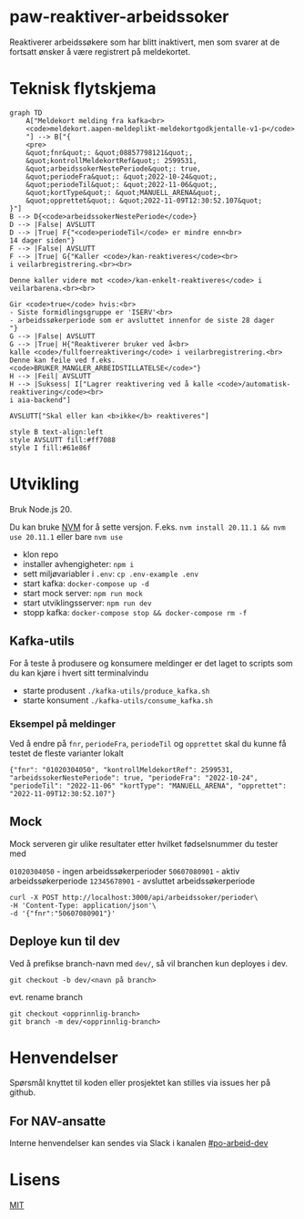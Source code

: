 # paw-reaktiver-arbeidssoker

Reaktiverer arbeidssøkere som har blitt inaktivert, men som svarer at de fortsatt ønsker å være registrert på meldekortet.

# Teknisk flytskjema

```mermaid
graph TD
    A["Meldekort melding fra kafka<br>
    <code>meldekort.aapen-meldeplikt-meldekortgodkjentalle-v1-p</code>
    "] --> B["{
    <pre>
    &quot;fnr&quot;: &quot;08857798121&quot;,
    &quot;kontrollMeldekortRef&quot;: 2599531,
    &quot;arbeidssokerNestePeriode&quot;: true,
    &quot;periodeFra&quot;: &quot;2022-10-24&quot;,
    &quot;periodeTil&quot;: &quot;2022-11-06&quot;,
    &quot;kortType&quot;: &quot;MANUELL_ARENA&quot;,
    &quot;opprettet&quot;: &quot;2022-11-09T12:30:52.107&quot;
}"]
B --> D{<code>arbeidssokerNestePeriode</code>}
D --> |False| AVSLUTT
D --> |True| F{"<code>periodeTil</code> er mindre enn<br>
14 dager siden"}
F --> |False| AVSLUTT
F --> |True| G{"Kaller <code>/kan-reaktiveres</code><br>
i veilarbregistrering.<br><br>

Denne kaller videre mot <code>/kan-enkelt-reaktiveres</code> i veilarbarena.<br><br>

Gir <code>true</code> hvis:<br>
- Siste formidlingsgruppe er 'ISERV'<br>
- arbeidssøkerperiode som er avsluttet innenfor de siste 28 dager
"}
G --> |False| AVSLUTT
G --> |True| H{"Reaktiverer bruker ved å<br>
kalle <code>/fullfoerreaktivering</code> i veilarbregistrering.<br>
Denne kan feile ved f.eks. <code>BRUKER_MANGLER_ARBEIDSTILLATELSE</code>"}
H --> |Feil| AVSLUTT
H --> |Suksess| I["Lagrer reaktivering ved å kalle <code>/automatisk-reaktivering</code><br>
i aia-backend"]

AVSLUTT["Skal eller kan <b>ikke</b> reaktiveres"]

style B text-align:left
style AVSLUTT fill:#ff7088
style I fill:#61e86f
```

# Utvikling

Bruk Node.js 20.

Du kan bruke [NVM](https://github.com/nvm-sh/nvm) for å sette versjon.
F.eks. `nvm install 20.11.1 && nvm use 20.11.1` eller bare `nvm use`

-   klon repo
-   installer avhengigheter: `npm i`
-   sett miljøvariabler i `.env`: `cp .env-example .env`
-   start kafka: `docker-compose up -d`
-   start mock server: `npm run mock`
-   start utviklingsserver: `npm run dev`
-   stopp kafka: `docker-compose stop && docker-compose rm -f`

## Kafka-utils

For å teste å produsere og konsumere meldinger er det laget to scripts som du kan kjøre i hvert sitt terminalvindu

-   starte produsent `./kafka-utils/produce_kafka.sh`
-   starte konsument `./kafka-utils/consume_kafka.sh`

### Eksempel på meldinger

Ved å endre på `fnr`, `periodeFra`, `periodeTil` og `opprettet` skal du kunne få testet de fleste varianter lokalt

```
{"fnr": "01020304050", "kontrollMeldekortRef": 2599531, "arbeidssokerNestePeriode": true, "periodeFra": "2022-10-24", "periodeTil": "2022-11-06" "kortType": "MANUELL_ARENA", "opprettet": "2022-11-09T12:30:52.107"}
```

## Mock

Mock serveren gir ulike resultater etter hvilket fødselsnummer du tester med

`01020304050` - ingen arbeidssøkerperioder
`50607080901` - aktiv arbeidssøkerperiode
`12345678901` - avsluttet arbeidssøkerperiode

```
curl -X POST http://localhost:3000/api/arbeidssoker/perioder\
-H 'Content-Type: application/json'\
-d '{"fnr":"50607080901"}'
```

## Deploye kun til dev

Ved å prefikse branch-navn med `dev/`, så vil branchen kun deployes i dev.

```
git checkout -b dev/<navn på branch>
```

evt. rename branch

```
git checkout <opprinnlig-branch>
git branch -m dev/<opprinnlig-branch>
```

# Henvendelser

Spørsmål knyttet til koden eller prosjektet kan stilles via issues her på github.

## For NAV-ansatte

Interne henvendelser kan sendes via Slack i kanalen [#po-arbeid-dev](https://nav-it.slack.com/archives/CCP6QNBSN)

# Lisens

[MIT](LICENSE)
